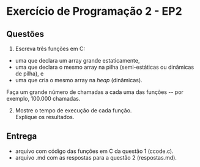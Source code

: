 # Exercício de Programação 2 - EP2

## Questões

1. Escreva três funções em C: 

- uma que declara um array grande estaticamente, 
- uma que declara o mesmo array na pilha (semi-estáticas ou dinâmicas de pilha), e 
- uma que cria o mesmo array na _heap_ (dinâmicas). 

Faça um grande número de chamadas a cada uma das funções -- 
por exemplo, 100.000 chamadas.

2. Mostre o tempo de execução de cada função.  
Explique os resultados.

## Entrega

- arquivo com código das funções em C da questão 1 (ccode.c).
- arquivo .md com as respostas para a questão 2 (respostas.md).
